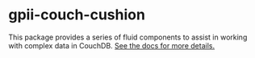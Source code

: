 # gpii-couch-cushion

This package provides a series of fluid components to assist in working with complex data in CouchDB.  [See the docs for more details.](docs)